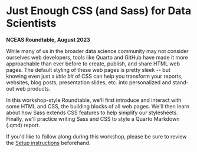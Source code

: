 # Just Enough CSS (and Sass) for Data Scientists

**NCEAS Roundtable, August 2023**

While many of us in the broader data science community may not consider ourselves web developers, tools like Quarto and GitHub have made it more approachable than ever before to create, publish, and share HTML web pages. The default styling of these web pages is pretty sleek -- but knowing even just a *little bit* of CSS can help you transform your reports, websites, blog posts, presentation slides, etc. into personalized and stand-out web products. 

In this workshop-style Roundtable, we'll first introduce and interact with some HTML and CSS, the building blocks of all web pages. We'll then learn about how Sass extends CSS features to help simplify our stylesheets. Finally, we'll practice writing Sass and CSS to style a Quarto Markdown (.qmd) report.

If you'd like to follow along during this workshop, please be sure to review the [Setup instructions](https://github.com/samanthacsik/cute-cats-dogs#setup) beforehand.

